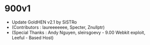 # 900v1

- Update GoldHEN v2.1 by SiSTRo
- (Contributors : laureeeeeee, Specter, Znullptr) 
- (Special Thanks : Andy Nguyen, sleirsgoevy - 9.00 Webkit exploit, Leeful - Based Host)
